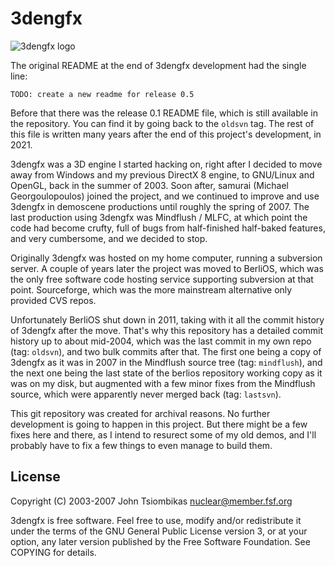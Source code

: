3dengfx
=======

![3dengfx logo](http://nuclear.mutantstargoat.com/sw/3dengfx/logo.png)

The original README at the end of 3dengfx development had the single line:

    TODO: create a new readme for release 0.5

Before that there was the release 0.1 README file, which is still available in
the repository. You can find it by going back to the `oldsvn` tag. The rest of
this file is written many years after the end of this project's development, in
2021.

3dengfx was a 3D engine I started hacking on, right after I decided to move away
from Windows and my previous DirectX 8 engine, to GNU/Linux and OpenGL, back in
the summer of 2003. Soon after, samurai (Michael Georgoulopoulos) joined the
project, and we continued to improve and use 3dengfx in demoscene productions
until roughly the spring of 2007. The last production using 3dengfx was
Mindflush / MLFC, at which point the code had become crufty, full of bugs from
half-finished half-baked features, and very cumbersome, and we decided to stop.

Originally 3dengfx was hosted on my home computer, running a subversion server.
A couple of years later the project was moved to BerliOS, which was the only
free software code hosting service supporting subversion at that point.
Sourceforge, which was the more mainstream alternative only provided CVS repos.

Unfortunately BerliOS shut down in 2011, taking with it all the commit history
of 3dengfx after the move. That's why this repository has a detailed commit
history up to about mid-2004, which was the last commit in my own repo (tag:
`oldsvn`), and two bulk commits after that. The first one being a copy of
3dengfx as it was in 2007 in the Mindflush source tree (tag: `mindflush`), and
the next one being the last state of the berlios repository working copy as it
was on my disk, but augmented with a few minor fixes from the Mindflush source,
which were apparently never merged back (tag: `lastsvn`).

This git repository was created for archival reasons. No further development is
going to happen in this project. But there might be a few fixes here and there,
as I intend to resurect some of my old demos, and I'll probably have to fix a
few things to even manage to build them.

License
-------
Copyright (C) 2003-2007 John Tsiombikas <nuclear@member.fsf.org>

3dengfx is free software. Feel free to use, modify and/or redistribute it under
the terms of the GNU General Public License version 3, or at your option, any
later version published by the Free Software Foundation. See COPYING for
details.

